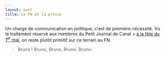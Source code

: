 ```yaml
---
layout: post
title: Le FN et la presse
---
```

Un chargé de communication en politique, c'est de première nécessité.
Vu le traitement réservé aux membres du Petit Journal de Canal + [à la
fête du 1<sup>er</sup> mai](http://www.canalplus.fr/c-emissions/c-le-petit-journal/pid6515-le-petit-journal.html?vid=1258816),
on reste plutôt primitif sur ce terrain au FN.

<blockquote>Bruno ! Bruno, Bruno, Bruno. Bruno.</blockqote>
